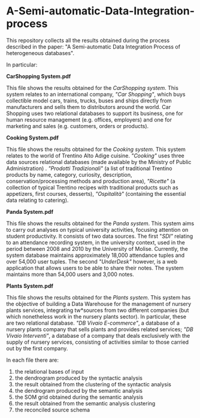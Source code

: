 # A-Semi-automatic-Data-Integration-process

This repository collects all the results obtained during the process described in the paper: "A Semi-automatic Data Integration Process of heterogeneous databases".

In particular:

**CarShopping System.pdf**

This file shows the results obtained for the *CarShopping system*. This system relates to an international company, *"Car Shopping"*, which buys collectible model cars, trains, trucks, buses and ships directly from manufacturers and sells them to distributors around the world. Car Shopping uses two relational databases to support its business, one for human resource management (e.g. offices, employers) and one for marketing and sales (e.g. customers, orders or products).

**Cooking System.pdf**

This file shows the results obtained for the *Cooking system*. This system relates to the world of Trentino Alto Adige cuisine. *"Cooking"* uses three data sources relational databases (made available by the Ministry of Public Administration) . *"Prodotti Tradizionali"* (a list of traditional Trentino products by name, category, curiosity, description, conservation/processing methods and production area), *"Ricette"* (a collection of typical Trentino recipes with traditional products such as appetizers, first courses, desserts), *"Ospitalità"* (containing the essential data relating to catering).

**Panda System.pdf**

This file shows the results obtained for the *Panda system*. This system aims to carry out analyses on typical university activities, focusing attention on student productivity. It consists of two data sources. The first "*SDI"* relating to an attendance recording system, in the university context, used in the period between 2008 and 2010 by the University of Molise. Currently, the system database maintains approximately 18,000 attendance tuples and over 54,000 user tuples. The second *"UnderDesk"* however, is a web application that allows users to be able to share their notes. The system maintains more than 54,000 users and 3,000 notes.

**Plants System.pdf**

This file shows the results obtained for the *Plants system*. This system has the objective of building a Data Warehouse for the management of nursery plants services, integrating tw*sources from two different companies (but which nonetheless work in the nursery plants sector). In particular, these are two relational database. *"DB Vivaio E-commerce"*, a database of a nursery plants company that sells plants and provides related services; *"DB Vivaio Interventi"*, a database of a company that deals exclusively with the supply of nursery services, consisting of activities similar to those carried out by the first company.


In each file there are:
1) the relational bases of input
2) the dendrogram produced by the syntactic analysis
3) the result obtained from the clustering of the syntactic analysis
4) the dendrogram produced by the semantic analysis
5) the SOM grid obtained during the semantic analysis
6) the result obtained from the semantic analysis clustering
7) the reconciled source schema
